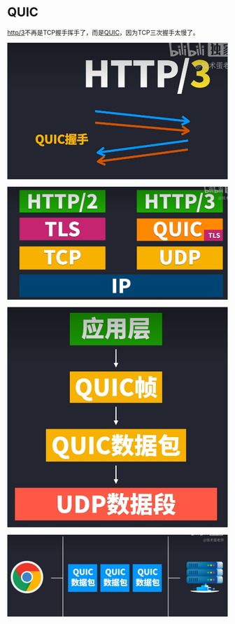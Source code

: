 # QUIC

[http/3](http%E5%8D%8F%E8%AE%AE%E7%9A%84%E7%89%88%E6%9C%AC.md)不再是TCP握手挥手了，而是[QUIC](QUIC.md)，因为TCP三次握手太慢了。

![](_attachments/old/2023-06-17-02-40-33.png)

![](_attachments/old/2023-06-17-02-41-15.png)

![](_attachments/old/2023-06-17-02-42-29.png)

![](_attachments/old/2023-06-17-02-42-37.png)